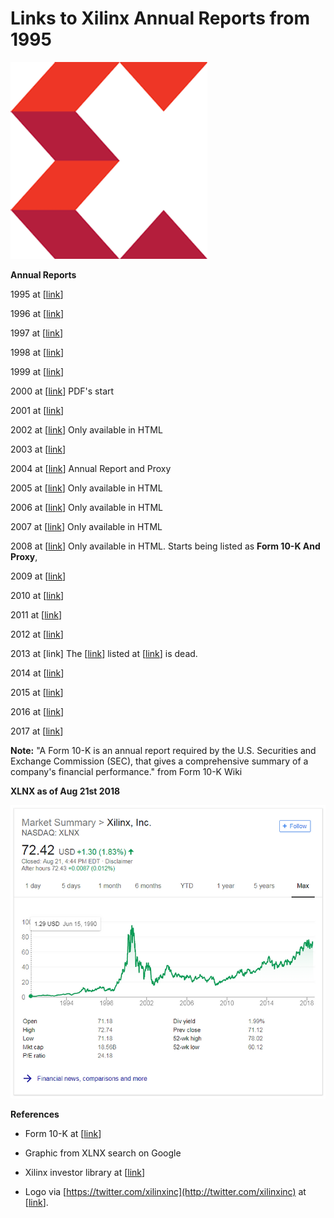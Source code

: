 # Links to Xilinx Annual Reports from 1995

![xilinx_logo_1](xilinx_logo_1.png)

**Annual Reports**

1995 at [[link](http://media.corporate-ir.net/media_files/irol/75/75919/reports/annual95/home.htm)]

1996 at [[link](http://media.corporate-ir.net/media_files/irol/75/75919/reports/annual96/home.htm)]

1997 at [[link](http://media.corporate-ir.net/media_files/irol/75/75919/reports/annual97/home.htm)]

1998 at [[link](http://www.corporate-ir.net/media_files/NSD/XLNX/annual98/index.htm)]

1999 at [[link](http://www.corporate-ir.net/media_files/IROL/75/75919/reports/annual99/index.htm)]

2000 at [[link](http://investor.xilinx.com/static-files/ce920600-c2a9-4044-b921-ce6212107cc7)] PDF's start

2001 at [[link](http://investor.xilinx.com/static-files/a3d5404a-f6ae-4446-8ea9-239bfd81ff68)]

2002 at [[link](http://media.corporate-ir.net/media_files/irol/75/75919/reports/annual2002/ar02/index.htm)] Only available in HTML

2003 at [[link](http://investor.xilinx.com/static-files/3266328c-a6e6-4048-bf45-486b984e8dbd)] 

2004 at [[link](http://investor.xilinx.com/static-files/37064649-ac44-4eb1-bc60-94b69e5dc2c4)] Annual Report and Proxy

2005 at [[link](http://media.corporate-ir.net/media_files/IROL/75/75919/reports/annual2005/XLNX_AR_05/index.htm)] Only available in HTML

2006 at [[link](http://media.corporate-ir.net/media_files/irol/75/75919/ar2006/ar2006/XILINX_AR_06/index.htm)] Only available in HTML

2007 at [[link](http://media.corporate-ir.net/media_files/irol/75/75919/XLNX_AR_07/index.htm)] Only available in HTML

2008 at [[link](http://www.shareholder.com/visitors/dynamicdoc/document.cfm?documentid=2162&companyid=XLNX&page=1&pin=&language=EN&resizethree=yes&scale=100&zid=)] Only available in HTML. Starts being listed as **Form 10-K And Proxy**, 

2009 at [[link](http://investor.xilinx.com/static-files/194f9dbf-4479-449c-bacf-6fd21e76eec6)] 

2010 at [[link](http://investor.xilinx.com/static-files/57753e0c-4cfd-4e70-b44f-c03aecc34056)] 

2011 at [[link](http://investor.xilinx.com/static-files/13f9542d-173d-48dd-992c-5ed0f6c898c1)]

2012 at [[link](http://investor.xilinx.com/static-files/6932a02a-ac4d-411c-a03f-c0ca11e5c565)]

2013 at [link] The [[link](http://investor.xilinx.com/2013AR/index.html)] listed at [[link](http://investor.xilinx.com/download-library?field_nir_tags_target_id[0]=4031&promote=All&items_per_page=10&page=1)] is dead.

2014 at [[link](http://investor.xilinx.com/static-files/adae2e12-6768-41eb-a5da-9f81f39602f3)]

2015 at [[link](http://investor.xilinx.com/static-files/76b70f3c-47d7-43aa-9a54-be2c9296d887)]

2016 at [[link](http://investor.xilinx.com/static-files/99525c41-e41e-4ead-a3ec-601190b366ad)]

2017 at [[link](http://investor.xilinx.com/static-files/b429084b-0ad3-4f0a-a427-77fe7a15858f)]

**Note:** "A Form 10-K is an annual report required by the U.S. Securities and Exchange Commission (SEC), that gives a comprehensive summary of a company's financial performance." from Form 10-K Wiki

**XLNX as of Aug 21st 2018**

![xilinx_stock_profile_2](xilinx_stock_profile_2.png)

**References**

-   Form 10-K at \[[link](http://en.wikipedia.org/wiki/Form_10-K)\]
    
-   Graphic from XLNX search on Google
    
-   Xilinx investor library at \[[link](http://investor.xilinx.com/download-library)\]
    
-   Logo via [https://twitter.com/xilinxinc](http://twitter.com/xilinxinc) at \[[link](http://pbs.twimg.com/profile_images/535545777020338176/pEWdIYq__400x400.png)\].